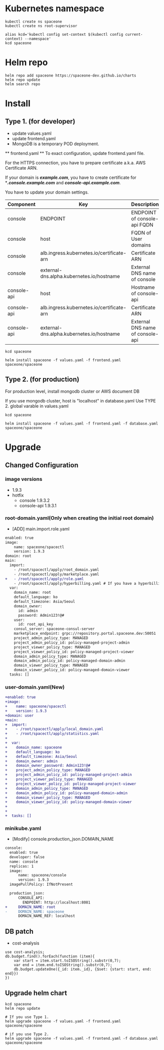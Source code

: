 # Kubernetes namespace

~~~
kubectl create ns spaceone
kubectl create ns root-supervisor

alias kcd='kubectl config set-context $(kubectl config current-context) --namespace'
kcd spaceone
~~~

# Helm repo

~~~
helm repo add spaceone https://spaceone-dev.github.io/charts
helm repo update
helm search repo
~~~

# Install

## Type 1. (for developer)
* update values.yaml
* update frontend.yaml
* MongoDB is a temporary POD deployment.

** frontend.yaml **
To exact configuration, update frontend.yaml file.

For the HTTPS connection, you have to prepare certificate a.k.a. AWS Certificate ARN.

If your domain is ***example.com***, you have to create certificate for ****.console.example.com*** and ***console-api.example.com***.


You have to update your domain settings.

| Component |	Key 				| Description |
| --- 		| --- 				| --- |
| console	| ENDPOINT 			| ENDPOINT of console-api FQDN |
| console	| host				| FQDN of User domains |
| console	| alb.ingress.kubernetes.io/certificate-arn |  Certificate ARN |
| console 	| external-dns.alpha.kubernetes.io/hostname | External DNS name of console	|
| console-api	| host				| Hostname of console-api |
| console-api	| alb.ingress.kubernetes.io/certificate-arn |  Certificate ARN |
| console-api	| external-dns.alpha.kubernetes.io/hostname | External DNS name of console-api	|

~~~
kcd spaceone

helm install spaceone -f values.yaml -f frontend.yaml spaceone/spaceone

~~~


## Type 2. (for production)

For production level, install mongodb cluster or AWS document DB

If you use mongodb cluster,
host is "localhost" in database.yaml
Use TYPE 2. global varable in values.yaml

~~~
kcd spaceone

helm install spaceone -f values.yaml -f frontend.yaml -f database.yaml spaceone/spaceone

~~~


# Upgrade
## Changed Configuration
### image versions
- 1.9.3
- hotfix
  - console 1.9.3.2
  - console-api 1.9.3.1

### root-domain.yaml(Only when creating the initial root domain)
- [ADD] main.import.role.yaml
```diff
enabled: true
image:
    name: spaceone/spacectl
    version: 1.9.3
domain: root
main:
  import:
    - /root/spacectl/apply/root_domain.yaml 
    - /root/spacectl/apply/marketplace.yaml
+   - /root/spacectl/apply/role.yaml
    - /root/spacectl/apply/hyperbilling.yaml # If you have a hyperbilling account
  var:
    domain_name: root
    default_language: ko
    default_timezone: Asia/Seoul
    domain_owner:
      id: admin
      password: Admin123!@#
    user:
      id: root_api_key
    consul_server: spaceone-consul-server
    marketplace_endpoint: grpc://repository.portal.spaceone.dev:50051
    project_admin_policy_type: MANAGED
    project_admin_policy_id: policy-managed-project-admin
    project_viewer_policy_type: MANAGED
    project_viewer_policy_id: policy-managed-project-viewer
    domain_admin_policy_type: MANAGED
    domain_admin_policy_id: policy-managed-domain-admin
    domain_viewer_policy_type: MANAGED
    domain_viewer_policy_id: policy-managed-domain-viewer
  tasks: []
```

### user-domain.yaml(New)
```diff
+enabled: true
+image:
+    name: spaceone/spacectl
+    version: 1.9.3
+domain: user
+main:
+  import:
+    - /root/spacectl/apply/local_domain.yaml
+    - /root/spacectl/apply/statistics.yaml
+
+  var:
+    domain_name: spaceone
+    default_language: ko
+    default_timezone: Asia/Seoul
+    domain_owner: admin
+    domain_owner_password: Admin123!@#
+    project_admin_policy_type: MANAGED
+    project_admin_policy_id: policy-managed-project-admin
+    project_viewer_policy_type: MANAGED
+    project_viewer_policy_id: policy-managed-project-viewer
+    domain_admin_policy_type: MANAGED
+    domain_admin_policy_id: policy-managed-domain-admin
+    domain_viewer_policy_type: MANAGED
+    domain_viewer_policy_id: policy-managed-domain-viewer
+
+
+  tasks: []
```

### minikube.yaml
- [Modify] console.production_json.DOMAIN_NAME
```diff
console:
  enabled: true
  developer: false
  name: console
  replicas: 1
  image:
      name: spaceone/console
      version: 1.9.3
  imagePullPolicy: IfNotPresent

  production_json:
      CONSOLE_API:
        ENDPOINT: http://localhost:8081
+     DOMAIN_NAME: root
-     DOMAIN_NAME: spaceone
      DOMAIN_NAME_REF: localhost
```

## DB patch
- cost-analysis

```
use cost-analysis;
db.budget.find().forEach(function (item){
    var start = item.start.toISOString().substr(0,7); 
    var end = item.end.toISOString().substr(0,7);
    db.budget.updateOne({_id: item._id}, {$set: {start: start, end: end}})
})
```

## Upgrade helm chart

~~~
kcd spaceone
helm repo update

# If you use Type 1.
helm upgrade spaceone -f values.yaml -f frontend.yaml spaceone/spaceone

# if you use Type 2.
helm upgrade spaceone -f values.yaml -f frontend.yaml -f database.yaml spaceone/spaceone
~~~
